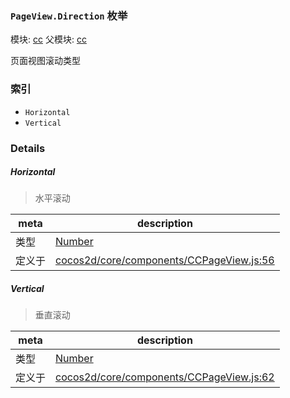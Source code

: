 ### `PageView.Direction` 枚举



模块: [cc](../modules/cc.md)
父模块: [cc](../modules/cc.md)


页面视图滚动类型


### 索引
  - `Horizontal`
  - `Vertical`

### Details


##### Horizontal

> 水平滚动

| meta | description |
|------|-------------|
| 类型 | <a href="https://developer.mozilla.org/en/JavaScript/Reference/Global_Objects/Number" class="crosslink external" target="_blank">Number</a> |
| 定义于 | [cocos2d/core/components/CCPageView.js:56](https://github.com/cocos-creator/engine/blob/75ac6640e7f40c3c34c913047be42ae5f8a96d74/cocos2d/core/components/CCPageView.js#L56) |



##### Vertical

> 垂直滚动

| meta | description |
|------|-------------|
| 类型 | <a href="https://developer.mozilla.org/en/JavaScript/Reference/Global_Objects/Number" class="crosslink external" target="_blank">Number</a> |
| 定义于 | [cocos2d/core/components/CCPageView.js:62](https://github.com/cocos-creator/engine/blob/75ac6640e7f40c3c34c913047be42ae5f8a96d74/cocos2d/core/components/CCPageView.js#L62) |


